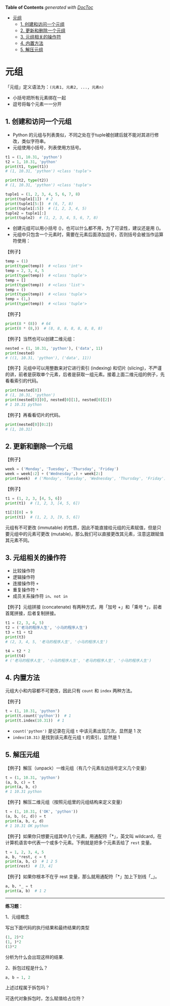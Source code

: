 <!-- START doctoc generated TOC please keep comment here to allow auto update -->
<!-- DON'T EDIT THIS SECTION, INSTEAD RE-RUN doctoc TO UPDATE -->
**Table of Contents**  *generated with [DocToc](https://github.com/thlorenz/doctoc)*

- [元组](#%E5%85%83%E7%BB%84)
  - [1. 创建和访问一个元组](#1-%E5%88%9B%E5%BB%BA%E5%92%8C%E8%AE%BF%E9%97%AE%E4%B8%80%E4%B8%AA%E5%85%83%E7%BB%84)
  - [2. 更新和删除一个元组](#2-%E6%9B%B4%E6%96%B0%E5%92%8C%E5%88%A0%E9%99%A4%E4%B8%80%E4%B8%AA%E5%85%83%E7%BB%84)
  - [3. 元组相关的操作符](#3-%E5%85%83%E7%BB%84%E7%9B%B8%E5%85%B3%E7%9A%84%E6%93%8D%E4%BD%9C%E7%AC%A6)
  - [4. 内置方法](#4-%E5%86%85%E7%BD%AE%E6%96%B9%E6%B3%95)
  - [5. 解压元组](#5-%E8%A7%A3%E5%8E%8B%E5%85%83%E7%BB%84)

<!-- END doctoc generated TOC please keep comment here to allow auto update -->

# 元组

「元组」定义语法为：`(元素1, 元素2, ..., 元素n)`
- 小括号把所有元素绑在一起
- 逗号将每个元素一一分开

## 1. 创建和访问一个元组

- Python 的元组与列表类似，不同之处在于tuple被创建后就不能对其进行修改，类似字符串。
- 元组使用小括号，列表使用方括号。

```python
t1 = (1, 10.31, 'python')
t2 = 1, 10.31, 'python'
print(t1, type(t1))
# (1, 10.31, 'python') <class 'tuple'>

print(t2, type(t2))
# (1, 10.31, 'python') <class 'tuple'>

tuple1 = (1, 2, 3, 4, 5, 6, 7, 8)
print(tuple1[1])  # 2
print(tuple1[5:])  # (6, 7, 8)
print(tuple1[:5])  # (1, 2, 3, 4, 5)
tuple2 = tuple1[:]
print(tuple2)  # (1, 2, 3, 4, 5, 6, 7, 8)
```

- 创建元组可以用小括号 ()，也可以什么都不用，为了可读性，建议还是用 ()。
- 元组中只包含一个元素时，需要在元素后面添加逗号，否则括号会被当作运算符使用：

【例子】

```python
temp = (1)
print(type(temp))  # <class 'int'>
temp = 2, 3, 4, 5
print(type(temp))  # <class 'tuple'>
temp = []
print(type(temp))  # <class 'list'>
temp = ()
print(type(temp))  # <class 'tuple'>
temp = (1,)
print(type(temp))  # <class 'tuple'>
```

【例子】

```python
print(8 * (8))  # 64
print(8 * (8,))  # (8, 8, 8, 8, 8, 8, 8, 8)
```

【例子】当然也可以创建二维元组：
```python
nested = (1, 10.31, 'python'), ('data', 11)
print(nested)
# ((1, 10.31, 'python'), ('data', 11))
```



【例子】元组中可以用整数来对它进行索引 (indexing) 和切片 (slicing)，不严谨的讲，前者是获取单个元素，后者是获取一组元素。接着上面二维元组的例子，先看看索引的代码。

```python
print(nested[0])
# (1, 10.31, 'python')
print(nested[0][0], nested[0][1], nested[0][2])
# 1 10.31 python
```

【例子】再看看切片的代码。
```python
print(nested[0][0:2])
# (1, 10.31)
```

## 2. 更新和删除一个元组

【例子】

```python
week = ('Monday', 'Tuesday', 'Thursday', 'Friday')
week = week[:2] + ('Wednesday',) + week[2:]
print(week)  # ('Monday', 'Tuesday', 'Wednesday', 'Thursday', 'Friday')
```

【例子】
```python
t1 = (1, 2, 3, [4, 5, 6])
print(t1)  # (1, 2, 3, [4, 5, 6])

t1[3][0] = 9
print(t1)  # (1, 2, 3, [9, 5, 6])
```
元组有不可更改 (immutable) 的性质，因此不能直接给元组的元素赋值，但是只要元组中的元素可更改 (mutable)，那么我们可以直接更改其元素，注意这跟赋值其元素不同。


## 3. 元组相关的操作符
- 比较操作符
- 逻辑操作符
- 连接操作符 `+`
- 重复操作符 `*`
- 成员关系操作符 `in`、`not in`

【例子】元组拼接 (concatenate) 有两种方式，用「加号 +」和「乘号 *」，前者首尾拼接，后者复制拼接。

```python
t1 = (2, 3, 4, 5)
t2 = ('老马的程序人生', '小马的程序人生')
t3 = t1 + t2
print(t3)  
# (2, 3, 4, 5, '老马的程序人生', '小马的程序人生')

t4 = t2 * 2
print(t4)  
# ('老马的程序人生', '小马的程序人生', '老马的程序人生', '小马的程序人生')
```

## 4. 内置方法

元组大小和内容都不可更改，因此只有 `count` 和 `index` 两种方法。

【例子】
```python
t = (1, 10.31, 'python')
print(t.count('python'))  # 1
print(t.index(10.31))  # 1
```
- `count('python')` 是记录在元组 `t` 中该元素出现几次，显然是 1 次
- `index(10.31)` 是找到该元素在元组 `t` 的索引，显然是 1

## 5. 解压元组

【例子】解压（unpack）一维元组（有几个元素左边括号定义几个变量）


```python
t = (1, 10.31, 'python')
(a, b, c) = t
print(a, b, c)
# 1 10.31 python
```

【例子】解压二维元组（按照元组里的元组结构来定义变量）
```python
t = (1, 10.31, ('OK', 'python'))
(a, b, (c, d)) = t
print(a, b, c, d)
# 1 10.31 OK python
```

【例子】如果你只想要元组其中几个元素，用通配符「*」，英文叫 wildcard，在计算机语言中代表一个或多个元素。下例就是把多个元素丢给了 `rest` 变量。

```python
t = 1, 2, 3, 4, 5
a, b, *rest, c = t
print(a, b, c)  # 1 2 5
print(rest)  # [3, 4]
```
【例子】如果你根本不在乎 rest 变量，那么就用通配符「*」加上下划线「_」。

```python
a, b, *_ = t
print(a, b)  # 1 2
```

---
**练习题**：

1、元组概念

写出下面代码的执行结果和最终结果的类型

```python
(1, 2)*2
(1, )*2
(1)*2
```

分析为什么会出现这样的结果.

2、拆包过程是什么？

```python
a, b = 1, 2
```

上述过程属于拆包吗？

可迭代对象拆包时，怎么赋值给占位符？

